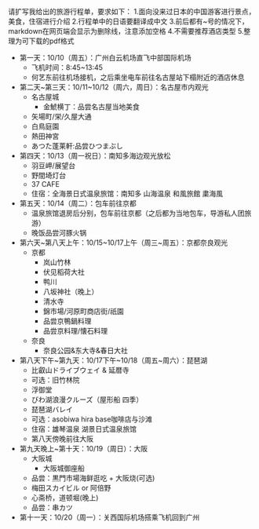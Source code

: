 请扩写我给出的旅游行程单，要求如下：
1.面向没来过日本的中国游客进行景点，美食，住宿进行介绍
2.行程单中的日语要翻译成中文
3.前后都有~号的情况下，markdown在网页端会显示为删除线，注意添加空格
4.不需要推荐酒店类型
5.整理为可下载的pdf格式

- 第一天：10/10（周五）：广州白云机场直飞中部国际机场
    - 飞机时间：8:45~13:45
    - 何艺东前往机场接机，之后乘坐电车前往名古屋站下榻附近的酒店休息
- 第二天~第三天：10/11~10/12（周六，周日）：名古屋市内观光
    - 名古屋城
        - 金鯱横丁：品尝名古屋当地美食
    - 矢場町/栄/久屋大通
    - 白鳥庭園
    - 熱田神宮
    - あつた蓬莱軒:品尝ひつまぶし
- 第四天：10/13（周一祝日）：南知多海边观光放松
    - 羽豆岬/展望台
    - 野間埼灯台
    - 37 CAFE
    - 住宿：全海景日式温泉旅馆：南知多 山海温泉 和風旅館 粛海風
- 第五天：10/14（周二）：包车前往京都
    - 温泉旅馆退房后分别，包车前往京都（之后都为当地包车，导游私人团旅游）
    - 晚饭品尝河豚火锅
- 第六天~第八天上午：10/15~10/17上午（周三~周五）：京都奈良观光
    - 京都
        - 岚山竹林
        - 伏见稻荷大社
        - 鸭川
        - 八坂神社（晚上）
        - 清水寺
        - 錦市場/河原町商店街/祇園
        - 品尝京鴨鍋料理
        - 品尝京料理/懐石料理
    - 奈良
        - 奈良公园&东大寺&春日大社
- 第八天下午~第九天：10/17下午~10/18（周五~周六）：琵琶湖
    - 比叡山ドライブウェイ & 延暦寺
    - 可选：旧竹林院
    - 浮御堂
    - びわ湖浪漫クルーズ（屋形船 四季）
    - 琵琶湖バレイ
    - 可选：asobiwa hira base咖啡店与沙滩
    - 住宿：雄琴温泉 湖景日式温泉旅馆
    - 第八天傍晚前往大阪
- 第九天晚上~第十天：10/19（周日）：大阪
    - 大阪城
        - 大阪城御座船
    - 品尝：黒門市場海鲜逛吃 + 大阪烧(可选)
    - 梅田スカイビル or 阿倍野
    - 心斋桥，道顿堀(晚上)
    - 品尝：串カツ
- 第十一天：10/20（周一）：关西国际机场搭乘飞机回到广州
